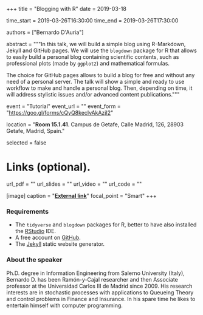 +++
title = "Blogging with R"
date = 2019-03-18

time_start = 2019-03-26T16:30:00
time_end = 2019-03-26T17:30:00

authors = ["Bernardo D'Auria"]

abstract = """In this talk, we will build a simple blog using R-Markdown, Jekyll and GitHub pages. We will use the `blogdown` package for R that allows to easily build a personal blog containing scientific contents, such as professional plots (made by `ggplot2`) and mathematical formulas.

The choice for GitHub pages allows to build a blog for free and without any need of a personal server. The talk will show a simple and ready to use workflow to make and handle a personal blog. Then, depending on time, it will address stylistic issues and/or advanced content publications."""

event = "Tutorial"
event_url = ""
event_form = "https://goo.gl/forms/cQyQ8kecIvAkAzjI2"

location = "**Room 15.1.41**. Campus de Getafe, Calle Madrid, 126, 28903 Getafe, Madrid, Spain."

selected = false

# Links (optional).
url_pdf = ""
url_slides = ""
url_video = ""
url_code = ""

[image]
  caption = "[**External link**](http://portal.uc3m.es/portal/page/portal/dpto_estadistica/personal/bernardo_d_auria)"
  focal_point = "Smart" 
+++

### Requirements

- The `tidyverse` and `blogdown` packages for R, better to have also installed the [RStudio](https://www.rstudio.com/) IDE.
- A free account on [GitHub](https://github.com/).
- The [Jekyll](https://jekyllrb.com/docs/installation/) static website generator.

### About the speaker

Ph.D. degree in Information Engineering from Salerno University (Italy), Bernardo D. has been Ramón-y-Cajal researcher and then Associate professor at the Universidad Carlos III de Madrid since 2009. His research interests are in stochastic processes with applications to Queueing Theory and control problems in Finance and Insurance. In his spare time he likes to entertain himself with computer programming.
